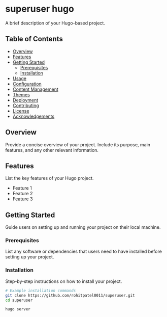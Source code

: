 # superuser hugo

A brief description of your Hugo-based project.

## Table of Contents

- [Overview](#overview)
- [Features](#features)
- [Getting Started](#getting-started)
  - [Prerequisites](#prerequisites)
  - [Installation](#installation)
- [Usage](#usage)
- [Configuration](#configuration)
- [Content Management](#content-management)
- [Themes](#themes)
- [Deployment](#deployment)
- [Contributing](#contributing)
- [License](#license)
- [Acknowledgements](#acknowledgements)

## Overview

Provide a concise overview of your project. Include its purpose, main features, and any other relevant information.

## Features

List the key features of your Hugo project.

- Feature 1
- Feature 2
- Feature 3

## Getting Started

Guide users on setting up and running your project on their local machine.

### Prerequisites

List any software or dependencies that users need to have installed before setting up your project.

### Installation

Step-by-step instructions on how to install your project.

```bash
# Example installation commands
git clone https://github.com/rohitpatel0011/superuser.git
cd superuser

hugo server
